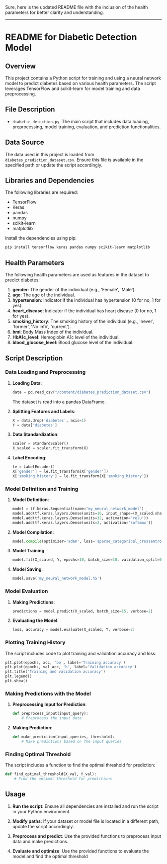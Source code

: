 Sure, here is the updated README file with the inclusion of the health parameters for better clarity and understanding.

---

# README for Diabetic Detection Model

## Overview
This project contains a Python script for training and using a neural network model to predict diabetes based on various health parameters. The script leverages TensorFlow and scikit-learn for model training and data preprocessing.

## File Description
- `diabetic_detection.py`: The main script that includes data loading, preprocessing, model training, evaluation, and prediction functionalities.

## Data Source
The data used in this project is loaded from `diabetes_prediction_dataset.csv`. Ensure this file is available in the specified path or update the script accordingly.

## Libraries and Dependencies
The following libraries are required:
- TensorFlow
- Keras
- pandas
- numpy
- scikit-learn
- matplotlib

Install the dependencies using pip:
```sh
pip install tensorflow keras pandas numpy scikit-learn matplotlib
```

## Health Parameters
The following health parameters are used as features in the dataset to predict diabetes:
1. **gender**: The gender of the individual (e.g., 'Female', 'Male').
2. **age**: The age of the individual.
3. **hypertension**: Indicator if the individual has hypertension (0 for no, 1 for yes).
4. **heart_disease**: Indicator if the individual has heart disease (0 for no, 1 for yes).
5. **smoking_history**: The smoking history of the individual (e.g., 'never', 'former', 'No info', 'current').
6. **bmi**: Body Mass Index of the individual.
7. **HbA1c_level**: Hemoglobin A1c level of the individual.
8. **blood_glucose_level**: Blood glucose level of the individual.

## Script Description

### Data Loading and Preprocessing
1. **Loading Data**:
   ```python
   data = pd.read_csv("/content/diabetes_prediction_dataset.csv")
   ```
   The dataset is read into a pandas DataFrame.

2. **Splitting Features and Labels**:
   ```python
   X = data.drop('diabetes', axis=1)
   Y = data['diabetes']
   ```

3. **Data Standardization**:
   ```python
   scaler = StandardScaler()
   X_scaled = scaler.fit_transform(X)
   ```

4. **Label Encoding**:
   ```python
   le = LabelEncoder()
   X['gender'] = le.fit_transform(X['gender'])
   X['smoking_history'] = le.fit_transform(X['smoking_history'])
   ```

### Model Definition and Training
1. **Model Definition**:
   ```python
   model = tf.keras.Sequential(name="my_neural_network_model")
   model.add(tf.keras.layers.Dense(units=16, input_shape=(X_scaled.shape[1],), activation='relu'))
   model.add(tf.keras.layers.Dense(units=32, activation='relu'))
   model.add(tf.keras.layers.Dense(units=2, activation='softmax'))
   ```

2. **Model Compilation**:
   ```python
   model.compile(optimizer='adam', loss='sparse_categorical_crossentropy', metrics=['accuracy'])
   ```

3. **Model Training**:
   ```python
   model.fit(X_scaled, Y, epochs=10, batch_size=10, validation_split=0.2)
   ```

4. **Model Saving**:
   ```python
   model.save('my_neural_network_model.h5')
   ```

### Model Evaluation
1. **Making Predictions**:
   ```python
   predictions = model.predict(X_scaled, batch_size=15, verbose=2)
   ```

2. **Evaluating the Model**:
   ```python
   loss, accuracy = model.evaluate(X_scaled, Y, verbose=2)
   ```

### Plotting Training History
The script includes code to plot training and validation accuracy and loss:
```python
plt.plot(epochs, acc, 'bo', label='Training accuracy')
plt.plot(epochs, val_acc, 'b', label='Validation accuracy')
plt.title('Training and validation accuracy')
plt.legend()
plt.show()
```

### Making Predictions with the Model
1. **Preprocessing Input for Prediction**:
   ```python
   def preprocess_input(input_query):
       # Preprocess the input data
   ```

2. **Making Prediction**:
   ```python
   def make_prediction(input_queries, threshold):
       # Make predictions based on the input queries
   ```

### Finding Optimal Threshold
The script includes a function to find the optimal threshold for prediction:
```python
def find_optimal_threshold(X_val, Y_val):
    # Find the optimal threshold for predictions
```

## Usage
1. **Run the script**: Ensure all dependencies are installed and run the script in your Python environment.
2. **Modify paths**: If your dataset or model file is located in a different path, update the script accordingly.
3. **Preprocess and predict**: Use the provided functions to preprocess input data and make predictions.

4. **Evaluate and optimize**: Use the provided functions to evaluate the model and find the optimal threshold